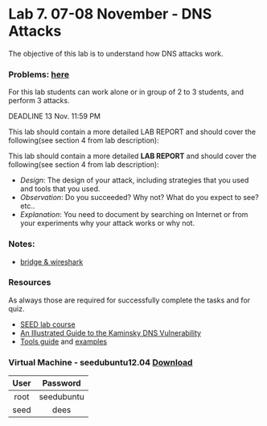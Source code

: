 # Lab 7. 07-08 November - DNS Attacks

The objective of this lab is to understand how DNS attacks work.


### Problems: [here](http://www.cis.syr.edu/%7Ewedu/seed/Labs/Attacks_DNS/DNS.pdf)

For this lab students can work alone or in group of 2 to 3 students, and perform 3 attacks.

DEADLINE 13 Nov. 11:59 PM

This lab should contain a more detailed LAB REPORT and should cover the following(see section 4 from lab description):

This lab should contain a more detailed **LAB REPORT** and should cover the following(see section 4 from lab description):
 * *Design*: The design of your attack, including strategies that you used and tools that you used.
 * *Observation*: Do you succeeded? Why not? What do you expect to see? etc..
 * *Explanation*: You need to document by searching on Internet or from your experiments why your attack works or why not.


### Notes:
  * [bridge & wireshark](https://osqa-ask.wireshark.org/questions/13332/cannot-capture-packets-between-two-vmware-virtual-machines-on-the-same-host)


### Resources
As always those are required for successfully complete the tasks and for quiz.

 * [SEED lab course](http://www.cis.syr.edu/%7Ewedu/seed/Labs/Attacks_DNS/)
 * [An Illustrated Guide to the Kaminsky DNS Vulnerability](http://unixwiz.net/techtips/iguide-kaminsky-dns-vuln.html)
 * [Tools guide](http://www.cis.syr.edu/~wedu/seed/Documentation/Misc/netwox.pdf) and [examples](http://www.cis.syr.edu/%7Ewedu/Teaching/cis758/netw522/netwox-doc_html/html/examples.html)


### Virtual Machine - seedubuntu12.04 [Download](http://www.cis.syr.edu/~wedu/seed/lab_env.html)

| User |  Password  |
|:----:|:----------:|
| root | seedubuntu |
| seed |    dees    |


